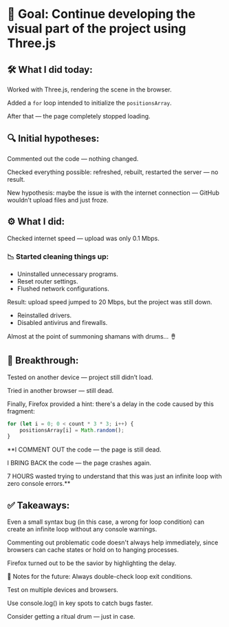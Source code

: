 # 🎯 Goal: Continue developing the visual part of the project using Three.js

## 🛠️ What I did today:
Worked with Three.js, rendering the scene in the browser.

Added a `for` loop intended to initialize the `positionsArray`.

After that — the page completely stopped loading.

## 🔍 Initial hypotheses:
Commented out the code — nothing changed.

Checked everything possible: refreshed, rebuilt, restarted the server — no result.

New hypothesis: maybe the issue is with the internet connection — GitHub wouldn’t upload files and just froze.

## ⚙️ What I did:
Checked internet speed — upload was only 0.1 Mbps.

### 📉 Started cleaning things up:

- Uninstalled unnecessary programs.
- Reset router settings.
- Flushed network configurations.

Result: upload speed jumped to 20 Mbps, but the project was still down.

- Reinstalled drivers.
- Disabled antivirus and firewalls.

Almost at the point of summoning shamans with drums… 🪘

## 🧠 Breakthrough:
Tested on another device — project still didn’t load.

Tried in another browser — still dead.

Finally, Firefox provided a hint: there's a delay in the code caused by this fragment:

```js
for (let i = 0; 0 < count * 3 * 3; i++) {
    positionsArray[i] = Math.random();
}
```

**I COMMENT OUT the code — the page is still dead.

I BRING BACK the code — the page crashes again.

7 HOURS wasted trying to understand that this was just an infinite loop with zero console errors.**

## ✅ Takeaways:
Even a small syntax bug (in this case, a wrong for loop condition) can create an infinite loop without any console warnings.

Commenting out problematic code doesn't always help immediately, since browsers can cache states or hold on to hanging processes.

Firefox turned out to be the savior by highlighting the delay.

🚨 Notes for the future:
Always double-check loop exit conditions.

Test on multiple devices and browsers.

Use console.log() in key spots to catch bugs faster.

Consider getting a ritual drum — just in case.

